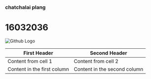 ### chatchalai plang

# 16032036
![Github Logo](https://s3-ap-southeast-1.amazonaws.com/media.storylog/storycontent/5dad5e72cae853b10ab7e497/15734960159498427956.jpg)

First Header | Second Header
------------ | -------------
Content from cell 1 | Content from cell 2
Content in the first column | Content in the second column